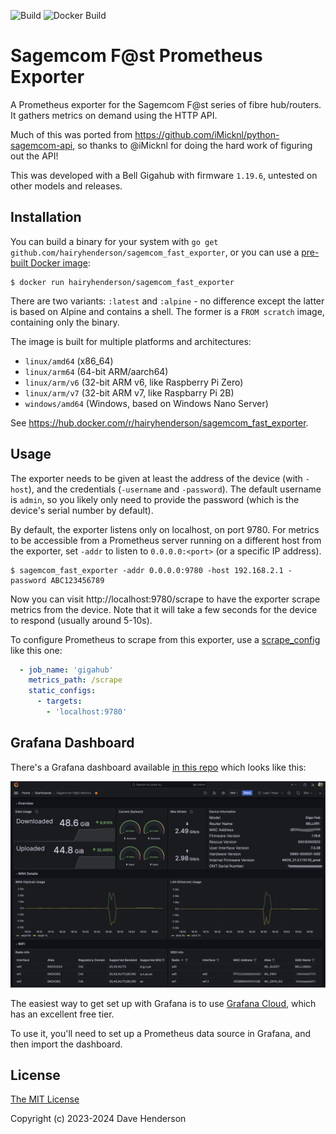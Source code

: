 ![Build](https://github.com/hairyhenderson/sagemcom_fast_exporter/workflows/Build/badge.svg)
![Docker Build](https://github.com/hairyhenderson/sagemcom_fast_exporter/workflows/Docker%20Build/badge.svg)

# Sagemcom F@st Prometheus Exporter

A Prometheus exporter for the Sagemcom F@st series of fibre hub/routers. It gathers metrics on demand using the HTTP API.

Much of this was ported from https://github.com/iMicknl/python-sagemcom-api, so thanks to @iMicknl for doing the hard work of figuring out the API!

This was developed with a Bell Gigahub with firmware `1.19.6`, untested on other models and releases.

## Installation

You can build a binary for your system with `go get github.com/hairyhenderson/sagemcom_fast_exporter`, or you can use a [pre-built Docker image](https://hub.docker.com/r/hairyhenderson/sagemcom_fast_exporter):

```console
$ docker run hairyhenderson/sagemcom_fast_exporter
```

There are two variants: `:latest` and `:alpine` - no difference except the latter is based on Alpine and contains a shell. The former is a `FROM scratch` image, containing only the binary.

The image is built for multiple platforms and architectures:

- `linux/amd64` (x86_64)
- `linux/arm64` (64-bit ARM/aarch64)
- `linux/arm/v6` (32-bit ARM v6, like Raspberry Pi Zero)
- `linux/arm/v7` (32-bit ARM v7, like Raspbarry Pi 2B)
- `windows/amd64` (Windows, based on Windows Nano Server)

See https://hub.docker.com/r/hairyhenderson/sagemcom_fast_exporter.

## Usage

The exporter needs to be given at least the address of the device (with `-host`), and the credentials (`-username` and `-password`). The default username is `admin`, so you likely only need to provide the password (which is the device's serial number by default).

By default, the exporter listens only on localhost, on port 9780. For metrics to be accessible from a Prometheus server running on a different host from the exporter, set `-addr` to listen to `0.0.0.0:<port>` (or a specific IP address).

```console
$ sagemcom_fast_exporter -addr 0.0.0.0:9780 -host 192.168.2.1 -password ABC123456789
```

Now you can visit http://localhost:9780/scrape to have the exporter scrape metrics from the device. Note that it will take a few seconds for the device to respond (usually around 5-10s).

To configure Prometheus to scrape from this exporter, use a [scrape_config](https://prometheus.io/docs/prometheus/latest/configuration/configuration/#scrape_config) like this one:

```yaml
  - job_name: 'gigahub'
    metrics_path: /scrape
    static_configs:
      - targets:
        - 'localhost:9780'
```

## Grafana Dashboard

There's a Grafana dashboard available [in this repo](./dashboard.json) which looks like this:

![Grafana dashboard](./dashboard.png)

The easiest way to get set up with Grafana is to use [Grafana Cloud](https://grafana.com/products/cloud/), which has an excellent free tier.

To use it, you'll need to set up a Prometheus data source in Grafana, and then import the dashboard.

## License

[The MIT License](http://opensource.org/licenses/MIT)

Copyright (c) 2023-2024 Dave Henderson
